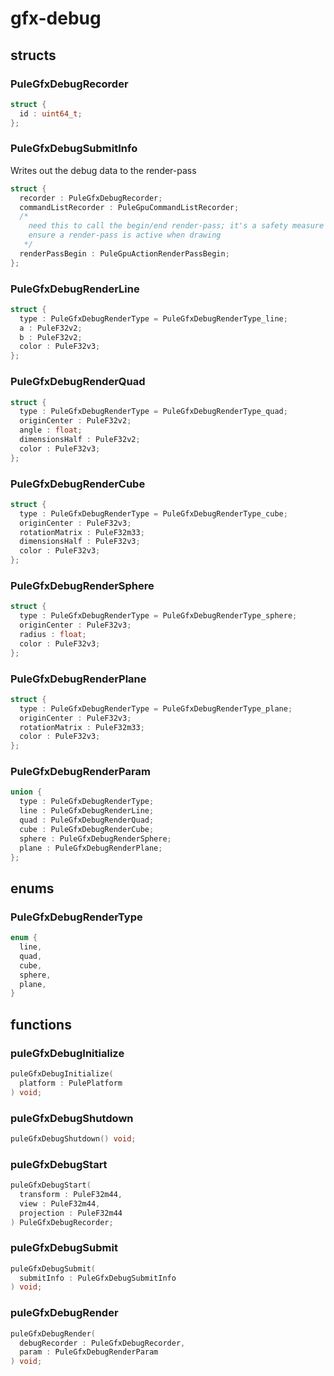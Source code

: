 # gfx-debug

## structs
### PuleGfxDebugRecorder
```c
struct {
  id : uint64_t;
};
```
### PuleGfxDebugSubmitInfo
 Writes out the debug data to the render-pass 
```c
struct {
  recorder : PuleGfxDebugRecorder;
  commandListRecorder : PuleGpuCommandListRecorder;
  /* 
    need this to call the begin/end render-pass; it's a safety measure to
    ensure a render-pass is active when drawing
   */
  renderPassBegin : PuleGpuActionRenderPassBegin;
};
```
### PuleGfxDebugRenderLine
```c
struct {
  type : PuleGfxDebugRenderType = PuleGfxDebugRenderType_line;
  a : PuleF32v2;
  b : PuleF32v2;
  color : PuleF32v3;
};
```
### PuleGfxDebugRenderQuad
```c
struct {
  type : PuleGfxDebugRenderType = PuleGfxDebugRenderType_quad;
  originCenter : PuleF32v2;
  angle : float;
  dimensionsHalf : PuleF32v2;
  color : PuleF32v3;
};
```
### PuleGfxDebugRenderCube
```c
struct {
  type : PuleGfxDebugRenderType = PuleGfxDebugRenderType_cube;
  originCenter : PuleF32v3;
  rotationMatrix : PuleF32m33;
  dimensionsHalf : PuleF32v3;
  color : PuleF32v3;
};
```
### PuleGfxDebugRenderSphere
```c
struct {
  type : PuleGfxDebugRenderType = PuleGfxDebugRenderType_sphere;
  originCenter : PuleF32v3;
  radius : float;
  color : PuleF32v3;
};
```
### PuleGfxDebugRenderPlane
```c
struct {
  type : PuleGfxDebugRenderType = PuleGfxDebugRenderType_plane;
  originCenter : PuleF32v3;
  rotationMatrix : PuleF32m33;
  color : PuleF32v3;
};
```
### PuleGfxDebugRenderParam
```c
union {
  type : PuleGfxDebugRenderType;
  line : PuleGfxDebugRenderLine;
  quad : PuleGfxDebugRenderQuad;
  cube : PuleGfxDebugRenderCube;
  sphere : PuleGfxDebugRenderSphere;
  plane : PuleGfxDebugRenderPlane;
};
```

## enums
### PuleGfxDebugRenderType
```c
enum {
  line,
  quad,
  cube,
  sphere,
  plane,
}
```

## functions
### puleGfxDebugInitialize
```c
puleGfxDebugInitialize(
  platform : PulePlatform
) void;
```
### puleGfxDebugShutdown
```c
puleGfxDebugShutdown() void;
```
### puleGfxDebugStart
```c
puleGfxDebugStart(
  transform : PuleF32m44,
  view : PuleF32m44,
  projection : PuleF32m44
) PuleGfxDebugRecorder;
```
### puleGfxDebugSubmit
```c
puleGfxDebugSubmit(
  submitInfo : PuleGfxDebugSubmitInfo
) void;
```
### puleGfxDebugRender
```c
puleGfxDebugRender(
  debugRecorder : PuleGfxDebugRecorder,
  param : PuleGfxDebugRenderParam
) void;
```
